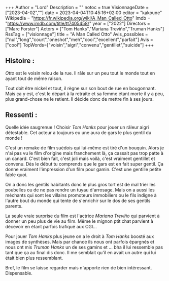 +++
Author = "Lord"
Description = ""
notoc = true
VisionnageDate = ["2023-04-02",""]
date = 2023-04-04T10:45:16+02:00
editor = "kakoune"
Wikipedia = "https://fr.wikipedia.org/wiki/A_Man_Called_Otto"
Imdb = "https://www.imdb.com/title/tt7405458/"
year = ["2022"]
Directors = ["Marc Forster"]
Actors = ["Tom Hanks","Mariana Treviño","Truman Hanks"]
RssTag = ["visionnage"]
title = "A Man Called Otto"
Avis_possibles = ["nul","long","court","oneshot","meh","cool","excellent","parfait"]
Avis = ["cool"] 
TopWords=["voisin","aigri","convenu","gentillet","suicide"]
+++
## Histoire :
*Otto* est le voisin relou de la rue.
Il râle sur un peu tout le monde tout en ayant tout de même raison.

Tout doit être nickel et tout, il règne sur son bout de rue en bougonnant.
Mais ça y est, c'est le départ à la retraite et sa femme étant morte il y a peu, plus grand-chose ne le retient.
Il décide donc de mettre fin à ses jours.

## Ressenti :
Quelle idée saugrenue !
Choisir *Tom Hanks* pour jouer un râleur aigri détestable.
Cet acteur a toujours eu une aura de gars le plus gentil du monde !

C'est un remake de film suèdois qui lui-même est tiré d'un bouquin.
Alors je n'ai pas vu le film d'origine mais franchement là, ça cassait pas trop patte à un canard.
C'est bien fait, c'est joli mais voilà, c'est vraiment gentillet et convenu.
Dès le début tu comprends que le gars est en fait super gentil.
Ça donne vraiment l'impression d'un film pour gamin.
C'est une gentille petite fable quoi.

On a donc les gentils habitants donc le plus gros tort est de mal trier les poubelles ou de ne pas rendre un tuyau d'arrosage.
Mais on a aussi les méchants qui sont les villains promoteurs immobiliers ou le fils indigne à l'autre bout du monde qui tente de s'enrichir sur le dos de ses gentils parents.

La seule vraie surprise du film est l'actrice *Mariana Treviño* qui parvient à donner un peu plus de vie au film.
Même le mignon ptit chat parvient à décevoir en étant parfois trafiqué aux CGI…

Pour jouer *Tom Hanks* plus jeune on a le droit à *Tom Hanks* boosté aux images de synthèses.
Mais par chance ils nous ont parfois épargnés et nous ont mis *Truman Hanks* un de ses gamins et … bha il lui ressemble pas tant que ça au final dis donc.
Il me semblait qu'il en avait un autre qui lui était bien plus ressemblant.

Bref, le film se laisse regarder mais n'apporte rien de bien intéressant.
Dispensable.
